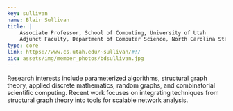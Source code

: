 ```yaml
---
key: sullivan
name: Blair Sullivan
title: |
    Associate Professor, School of Computing, University of Utah
    Adjunct Faculty, Department of Computer Science, North Carolina State University
type: core
link: https://www.cs.utah.edu/~sullivan/#!/
pic: assets/img/member_photos/bdsullivan.jpg
---
```


Research interests include parameterized algorithms, structural graph theory, applied discrete mathematics, random graphs, and combinatorial scientific computing. Recent work focuses on integrating techniques from structural graph theory into tools for scalable network analysis.